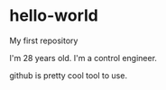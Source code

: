 # hello-world
My first repository

I'm 28 years old.  I'm a control engineer.

github is pretty cool tool to use.
